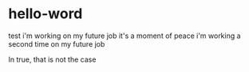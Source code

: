 # hello-word
test
i'm working on my future job
it's a moment of peace
i'm working a second time on my future job

In true, that is not the case
